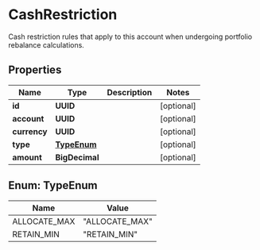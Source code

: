 

# CashRestriction

Cash restriction rules that apply to this account when undergoing portfolio rebalance calculations.

## Properties

| Name | Type | Description | Notes |
|------------ | ------------- | ------------- | -------------|
|**id** | **UUID** |  |  [optional] |
|**account** | **UUID** |  |  [optional] |
|**currency** | **UUID** |  |  [optional] |
|**type** | [**TypeEnum**](#TypeEnum) |  |  [optional] |
|**amount** | **BigDecimal** |  |  [optional] |



## Enum: TypeEnum

| Name | Value |
|---- | -----|
| ALLOCATE_MAX | &quot;ALLOCATE_MAX&quot; |
| RETAIN_MIN | &quot;RETAIN_MIN&quot; |




